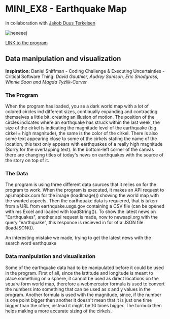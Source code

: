 # MINI_EX8 - Earthquake Map
In collaboration with [Jakob Duus Terkelsen](https://github.com/jduust)

![heeeeej](https://github.com/madsdixen/mini_ex/blob/master/mini_ex8/Capture.PNG?raw=true)

[LINK to the program](https://rawgit.com/madsdixen/mini_ex/master/mini_ex8/index.html)

## Data manipulation and visualization
**Inspiration:** Daniel Shiffman - Coding Challenge & Executing Uncertainties - Critical Software Thing:
_David Gauthier, Audrey Samson, Eric Snodgrass, Winnie Soon and Magda Tyżlik-Carver_

### The Program
When the program has loaded, you se a dark world map with a lot of colored circles ind different sizes, continually expanding and contracting themselves a little bit, creating an illusion of motion. The position of the circles indicates where an earthquake has struck within the last week, the size of the cirkel is indicating the magnitude level of the earthquake (big cirkel = high magnitude), the same is the color of the cirkel. There is also some text appearing close to some of the cirkels stating the name of the location, this text only appears with earthquakes of a really high magnitude (Sorry for the overlapping text). In the bottom-left corner of the canvas there are changing titles of today's news on earthquakes with the source of the story on top of it. 

### The Data
The program is using three different data sources that it relies on for the program to work. When the program is executed, it makes an API request to api.mapbox.com for the image (loadImage()) showing the world map with the wanted aspects. Then the earthquake data is requiered, that is taken from a URL from earthquake.usgs.gov containing a CSV file (can be opened with ms Excel and loaded with loadString()). To show the latest news on "Earthquakes", another api request is made, now to newsapi.org with the query "earthquake", this responce is recieved in for of a JSON file (loadJSON()).   

An interesting mistake we made, trying to get the latest news with the search word earthquake  

### Data manipulation and visualisation
Some of the earthquake data had to be manipulated before it could be used in the program. First of all, since the lattitude and longitude is meant to place something on a sphere, it cannot be used as direct locations on the square form world map, therefore a webmercator formula is used to convert the numbers into something that can be used as x and y values in the program. Another formula is used with the magnitude, since, if the number is one point bigger then another it doesn't mean that it is just one time bigger than the other, instead it might be 10 times bigger. The formula then helps making a more accurate sizing of the cirkels.
